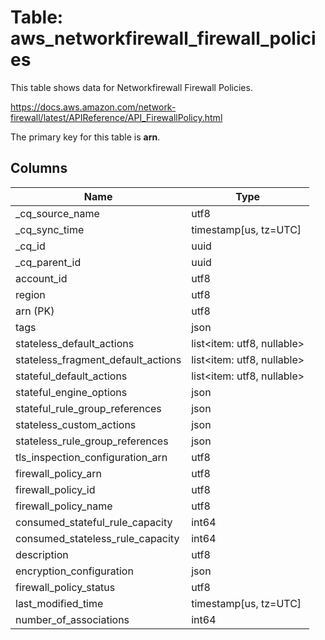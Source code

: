 # Table: aws_networkfirewall_firewall_policies

This table shows data for Networkfirewall Firewall Policies.

https://docs.aws.amazon.com/network-firewall/latest/APIReference/API_FirewallPolicy.html

The primary key for this table is **arn**.

## Columns

| Name          | Type          |
| ------------- | ------------- |
|_cq_source_name|utf8|
|_cq_sync_time|timestamp[us, tz=UTC]|
|_cq_id|uuid|
|_cq_parent_id|uuid|
|account_id|utf8|
|region|utf8|
|arn (PK)|utf8|
|tags|json|
|stateless_default_actions|list<item: utf8, nullable>|
|stateless_fragment_default_actions|list<item: utf8, nullable>|
|stateful_default_actions|list<item: utf8, nullable>|
|stateful_engine_options|json|
|stateful_rule_group_references|json|
|stateless_custom_actions|json|
|stateless_rule_group_references|json|
|tls_inspection_configuration_arn|utf8|
|firewall_policy_arn|utf8|
|firewall_policy_id|utf8|
|firewall_policy_name|utf8|
|consumed_stateful_rule_capacity|int64|
|consumed_stateless_rule_capacity|int64|
|description|utf8|
|encryption_configuration|json|
|firewall_policy_status|utf8|
|last_modified_time|timestamp[us, tz=UTC]|
|number_of_associations|int64|